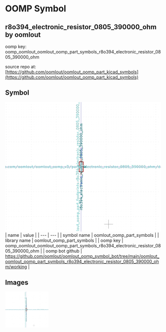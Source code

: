 # OOMP Symbol  
## r8o394_electronic_resistor_0805_390000_ohm  by oomlout  
  
oomp key: oomp_oomlout_oomlout_oomp_part_symbols_r8o394_electronic_resistor_0805_390000_ohm  
  
source repo at: [https://github.com/oomlout/oomlout_oomp_part_kicad_symbols](https://github.com/oomlout/oomlout_oomp_part_kicad_symbols)  
## Symbol  
  
[![working.png](working_600.png)](working.png)  
| name | value | 
| --- | --- | 
| symbol name | oomlout_oomp_part_symbols | 
| library name | oomlout_oomp_part_symbols | 
| oomp key | oomp_oomlout_oomlout_oomp_part_symbols_r8o394_electronic_resistor_0805_390000_ohm | 
| oomp bot github | https://github.com/oomlout/oomlout_oomp_symbol_bot/tree/main/oomlout_oomlout_oomp_part_symbols_r8o394_electronic_resistor_0805_390000_ohm/working | 
## Images  
  
[![working.png](working_140.png)](working.png)  
